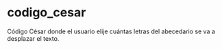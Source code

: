 # codigo_cesar
Código César donde el usuario elije cuántas letras del abecedario se va a desplazar el texto.
